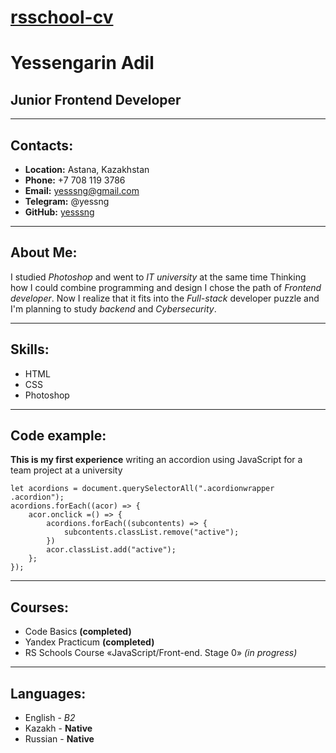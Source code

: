 # [rsschool-cv](https://github.com/yesssng/rsschool-cv/blob/gh-pages/cv.md)
# Yessengarin Adil
## Junior Frontend Developer

---

## Contacts:
* **Location:** Astana, Kazakhstan
* **Phone:** +7 708 119 3786
* **Email:** yesssng@gmail.com
* **Telegram:** @yessng
* **GitHub:** [yesssng](https://github.com/yesssng)

---

## About Me:
I studied *Photoshop* and went to *IT university* at the same time
Thinking how I could combine programming and design I chose the path of *Frontend developer*. 
Now I realize that it fits into the *Full-stack* developer puzzle and I'm planning to study *backend* and *Cybersecurity*.

---

## Skills:
* HTML
* CSS
* Photoshop

---

## Code example:
**This is my first experience** writing an accordion using JavaScript for a team project at a university
```
let acordions = document.querySelectorAll(".acordionwrapper .acordion");
acordions.forEach((acor) => {
    acor.onclick =() => {
        acordions.forEach((subcontents) => {
            subcontents.classList.remove("active");
        })
        acor.classList.add("active");
    };
});
```

---

## Courses:
* Code Basics **(completed)**
* Yandex Practicum **(completed)**
* RS Schools Course «JavaScript/Front-end. Stage 0» *(in progress)*

---

## Languages:
* English - *B2*
* Kazakh - **Native**
* Russian - **Native**


